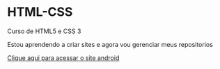 # HTML-CSS

Curso de HTML5 e CSS 3

Estou aprendendo a criar sites e agora vou gerenciar meus repositorios

<a href="https://marcuslaral.github.io/HTML-CSS/Módulo 02/Desafios/Desafio 10/android.html" target='_blank'>Clique aqui para acessar o site android</a>
